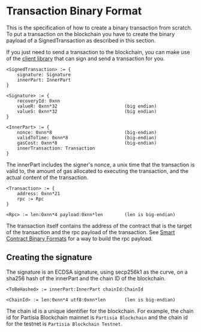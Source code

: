 # Transaction Binary Format

This is the specification of how to create a binary transaction from scratch. To put a transaction on the
blockchain you have to create the binary payload of a SignedTransaction as described in this section.

If you just need to send a transaction to the blockchain, you can make use of
the [client library](https://gitlab.com/partisiablockchain/core/client/-/blob/main/src/main/java/com/partisiablockchain/client/transaction/BlockchainTransactionClient.java?ref_type=heads)
that can sign and send a transaction for you.

```
<SignedTransaction> := {
    signature: Signature
    innerPart: InnerPart
}

<Signature> := {
    recoveryId: 0xnn
    valueR: 0xnn*32                         (big endian)
    valueS: 0xnn*32                         (big endian)
}

<InnerPart> := {
    nonce: 0xnn*8                           (big-endian)
    validToTime: 0xnn*8                     (big-endian)
    gasCost: 0xnn*8                         (big-endian)
    innerTransaction: Transaction
}
```

The innerPart includes the signer's nonce, a unix time that the transaction is valid to,
the amount of gas allocated to executing the transaction, and the actual content of the transaction.

```
<Transaction> := {
    address: 0xnn*21
    rpc := Rpc
}

<Rpc> := len:0xnn*4 payload:0xnn*len        (len is big-endian)
```

The transaction itself contains the address of the contract that is the target of the transaction
and the rpc payload of the transaction.
See [Smart Contract Binary Formats](smart-contract-binary-formats.md)
for a way to build the rpc payload.

## Creating the signature

The signature is an ECDSA signature, using secp256k1 as the curve, on a sha256 hash of the innerPart and the chain ID of
the blockchain.

````
<ToBeHashed> := innerPart:InnerPart chainId:ChainId

<ChainId> := len:0xnn*4 utf8:0xnn*len       (len is big-endian)
````

The chain id is a unique identifier for the blockchain. For example, the chain id for Partisia Blockchain mainnet is
`Partisia Blockchain` and the chain id for the testnet is `Partisia Blockchain Testnet`.
